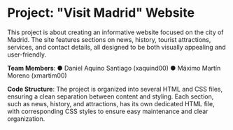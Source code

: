 # Project: "Visit Madrid" Website

This project is about creating an informative website focused on the city of Madrid. The site
features sections on news, history, tourist attractions, services, and contact details, all
designed to be both visually appealing and user-friendly.

 **Team Members**:
  ● Daniel Aquino Santiago (xaquind00)
  ● Máximo Martín Moreno (xmartim00)
  
**Code Structure**:
  The project is organized into several HTML and CSS files, ensuring a clean separation
  between content and styling. Each section, such as news, history, and attractions, has its
  own dedicated HTML file, with corresponding CSS styles to ensure easy maintenance and
  clear organization.
